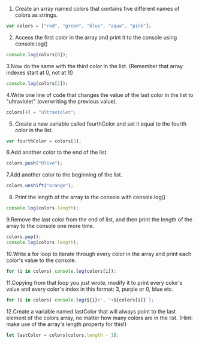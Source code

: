 1. Create an array named colors that contains five different names of colors as strings.

```js
var colors = ["red", "green", "blue", "aqua", "pink"];
```

2. Access the first color in the array and print it to the console using console.log()

```js
console.log(colors[0]);
```

3.Now do the same with the third color in the list. (Remember that array indexes start at 0, not at 1!)

```js
console.log(colors[2]);
```

4.Write one line of code that changes the value of the last color in the list to "ultraviolet" (overwriting the previous value).

```js
colors[4] = "ultraviolet";
```

5. Create a new variable called fourthColor and set it equal to the fourth color in the list.

```js
var fourthColor = colors[3];
```

6.Add another color to the end of the list.

```js
colors.push("Olive");
```

7.Add another color to the beginning of the list.

```js
colors.unshift("orange");
```

8. Print the length of the array to the console with console.log()

```js
console.log(colors.length);
```

9.Remove the last color from the end of list, and then print the length of the array to the console one more time.

```js
colors.pop();
console.log(colors.length);
```

10.Write a for loop to iterate through every color in the array and print each color's value to the console.

```js
for (i in colors) console.log(colors[i]);
```

11.Copying from that loop you just wrote, modify it to print every color's value and every color's index in this format: 3, purple or 0, blue etc.

```js
for (i in colors) console.log(${i}+', '+${colors[i]}`);
```

12.Create a variable named lastColor that will always point to the last element of the colors array, no matter how many colors are in the list. (Hint: make use of the array's length property for this!)

```js
let lastColor = colors[colors.length - 1];
```
